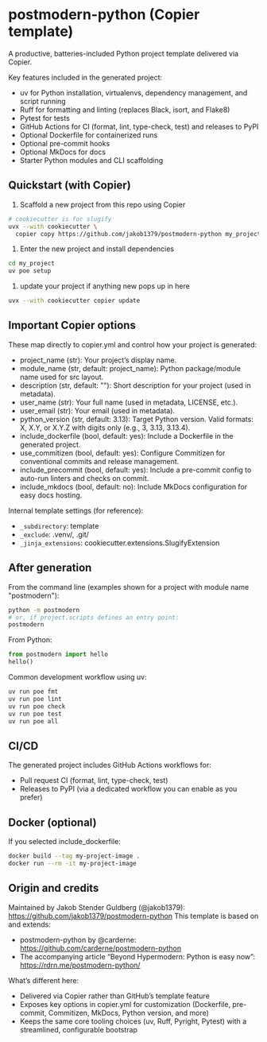 # postmodern-python (Copier template)

A productive, batteries-included Python project template delivered via Copier.

Key features included in the generated project:
- uv for Python installation, virtualenvs, dependency management, and script running
- Ruff for formatting and linting (replaces Black, isort, and Flake8)
- Pytest for tests
- GitHub Actions for CI (format, lint, type-check, test) and releases to PyPI
- Optional Dockerfile for containerized runs
- Optional pre-commit hooks
- Optional MkDocs for docs
- Starter Python modules and CLI scaffolding

## Quickstart (with Copier)

1) Scaffold a new project from this repo using Copier
```bash
# cookiecutter is for slugify
uvx --with cookiecutter \
  copier copy https://github.com/jakob1379/postmodern-python my_project
```
1) Enter the new project and install dependencies
```bash
cd my_project
uv poe setup
```

1) update your project if anything new pops up in here
```bash
uvx --with cookiecutter copier update
```
## Important Copier options

These map directly to copier.yml and control how your project is generated:

- project_name (str): Your project’s display name.
- module_name (str, default: project_name): Python package/module name used for src layout.
- description (str, default: ""): Short description for your project (used in metadata).
- user_name (str): Your full name (used in metadata, LICENSE, etc.).
- user_email (str): Your email (used in metadata).
- python_version (str, default: 3.13): Target Python version. Valid formats: X, X.Y, or X.Y.Z with digits only (e.g., 3, 3.13, 3.13.4).
- include_dockerfile (bool, default: yes): Include a Dockerfile in the generated project.
- use_commitizen (bool, default: yes): Configure Commitizen for conventional commits and release management.
- include_precommit (bool, default: yes): Include a pre-commit config to auto-run linters and checks on commit.
- include_mkdocs (bool, default: no): Include MkDocs configuration for easy docs hosting.

Internal template settings (for reference):
- `_subdirectory`: template
- `_exclude`: .venv/, .git/
- `_jinja_extensions`: cookiecutter.extensions.SlugifyExtension

## After generation

From the command line (examples shown for a project with module name "postmodern"):
```bash
python -m postmodern
# or, if project.scripts defines an entry point:
postmodern
```

From Python:
```python
from postmodern import hello
hello()
```

Common development workflow using uv:
```bash
uv run poe fmt
uv run poe lint
uv run poe check
uv run poe test
uv run poe all
```

## CI/CD

The generated project includes GitHub Actions workflows for:
- Pull request CI (format, lint, type-check, test)
- Releases to PyPI (via a dedicated workflow you can enable as you prefer)

## Docker (optional)

If you selected include_dockerfile:
```bash
docker build --tag my-project-image .
docker run --rm -it my-project-image
```

## Origin and credits

Maintained by Jakob Stender Guldberg (@jakob1379): https://github.com/jakob1379/postmodern-python
This template is based on and extends:
- postmodern-python by @carderne: https://github.com/carderne/postmodern-python
- The accompanying article “Beyond Hypermodern: Python is easy now”: https://rdrn.me/postmodern-python/

What’s different here:
- Delivered via Copier rather than GitHub’s template feature
- Exposes key options in copier.yml for customization (Dockerfile, pre-commit, Commitizen, MkDocs, Python version, and more)
- Keeps the same core tooling choices (uv, Ruff, Pyright, Pytest) with a streamlined, configurable bootstrap
